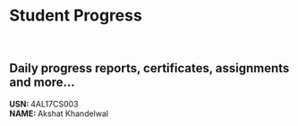 # Student Progress
<br>

## Daily progress reports, certificates, assignments and more...

<b> USN: </b> 4AL17CS003   <br>
<b> NAME: </b>  Akshat Khandelwal
